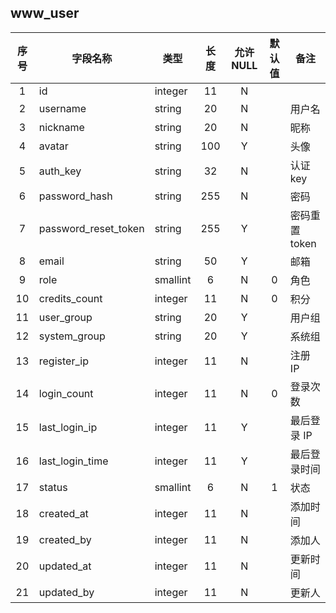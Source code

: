**www_user**
---
| 序号 | 字段名称 | 类型 | 长度 | 允许 NULL | 默认值 | 备注 | 
| :---: | --- | --- | :---: | :---: | :---: | --- | 
|  1 | id                   | integer  | 11  | N |   |            | 
|  2 | username             | string   | 20  | N |   | 用户名  | 
|  3 | nickname             | string   | 20  | N |   | 昵称     | 
|  4 | avatar               | string   | 100 | Y |   | 头像     | 
|  5 | auth_key             | string   | 32  | N |   | 认证 key | 
|  6 | password_hash        | string   | 255 | N |   | 密码     | 
|  7 | password_reset_token | string   | 255 | Y |   | 密码重置 token | 
|  8 | email                | string   | 50  | Y |   | 邮箱     | 
|  9 | role                 | smallint | 6   | N | 0 | 角色     | 
| 10 | credits_count        | integer  | 11  | N | 0 | 积分     | 
| 11 | user_group           | string   | 20  | Y |   | 用户组  | 
| 12 | system_group         | string   | 20  | Y |   | 系统组  | 
| 13 | register_ip          | integer  | 11  | N |   | 注册 IP  | 
| 14 | login_count          | integer  | 11  | N | 0 | 登录次数 | 
| 15 | last_login_ip        | integer  | 11  | Y |   | 最后登录 IP | 
| 16 | last_login_time      | integer  | 11  | Y |   | 最后登录时间 | 
| 17 | status               | smallint | 6   | N | 1 | 状态     | 
| 18 | created_at           | integer  | 11  | N |   | 添加时间 | 
| 19 | created_by           | integer  | 11  | N |   | 添加人  | 
| 20 | updated_at           | integer  | 11  | N |   | 更新时间 | 
| 21 | updated_by           | integer  | 11  | N |   | 更新人  | 
